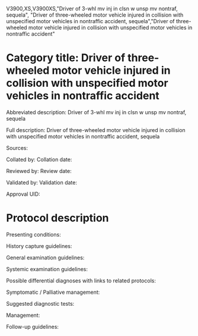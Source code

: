 V3900,XS,V3900XS,"Driver of 3-whl mv inj in clsn w unsp mv nontraf, sequela", "Driver of three-wheeled motor vehicle injured in collision with unspecified motor vehicles in nontraffic accident, sequela","Driver of three-wheeled motor vehicle injured in collision with unspecified motor vehicles in nontraffic accident"
# Category title: Driver of three-wheeled motor vehicle injured in collision with unspecified motor vehicles in nontraffic accident

Abbreviated description: Driver of 3-whl mv inj in clsn w unsp mv nontraf, sequela

Full description: Driver of three-wheeled motor vehicle injured in collision with unspecified motor vehicles in nontraffic accident, sequela

Sources:

Collated by:
Collation date:

Reviewed by:
Review date:

Validated by:
Validation date:

Approval UID:

# Protocol description

Presenting conditions:

History capture guidelines:

General examination guidelines:

Systemic examination guidelines:

Possible differential diagnoses with links to related protocols:

Symptomatic / Palliative management:

Suggested diagnostic tests:

Management:

Follow-up guidelines:
